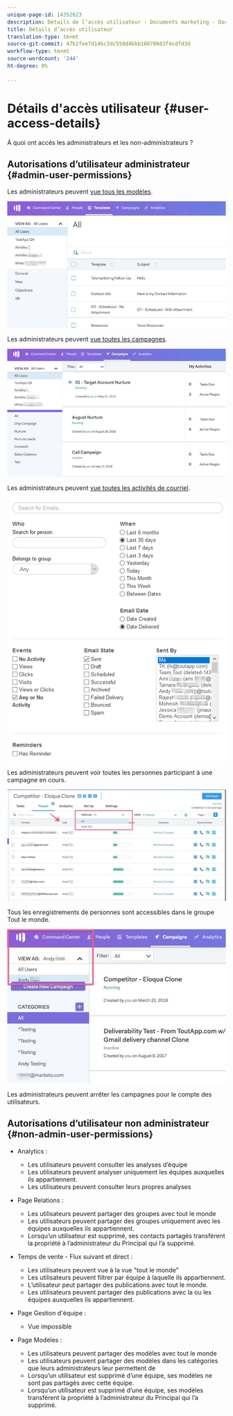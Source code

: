 ```yaml
---
unique-page-id: 14352623
description: Détails de l’accès utilisateur - Documents marketing - Documentation du produit
title: Détails d’accès utilisateur
translation-type: tm+mt
source-git-commit: 47b2fee7d146c3dc558d4bbb10070683f4cdfd3d
workflow-type: tm+mt
source-wordcount: '244'
ht-degree: 0%

---
```



# Détails d&#39;accès utilisateur {#user-access-details}

À quoi ont accès les administrateurs et les non-administrateurs ?

## Autorisations d’utilisateur administrateur {#admin-user-permissions}

Les administrateurs peuvent [vue tous les modèles](http://docs.marketo.com/x/OYAXAQ).

![](assets/templates.jpg)

Les administrateurs peuvent [vue toutes les campagnes](http://docs.marketo.com/x/N4AXAQ).

![](assets/campaigns.jpg)

Les administrateurs peuvent [vue toutes les activités de courriel](http://docs.marketo.com/x/SYAXAQ).

![](assets/email-activity.png)

Les administrateurs peuvent voir toutes les personnes participant à une campagne en cours.

![](assets/running.jpg)

Tous les enregistrements de personnes sont accessibles dans le groupe Tout le monde.

![](assets/viewed.jpg)

Les administrateurs peuvent arrêter les campagnes pour le compte des utilisateurs.

## Autorisations d’utilisateur non administrateur {#non-admin-user-permissions}

* Analytics :

   * Les utilisateurs peuvent consulter les analyses d’équipe
   * Les utilisateurs peuvent analyser uniquement les équipes auxquelles ils appartiennent.
   * Les utilisateurs peuvent consulter leurs propres analyses

* Page Relations :

   * Les utilisateurs peuvent partager des groupes avec tout le monde
   * Les utilisateurs peuvent partager des groupes uniquement avec les équipes auxquelles ils appartiennent.
   * Lorsqu’un utilisateur est supprimé, ses contacts partagés transfèrent la propriété à l’administrateur du Principal qui l’a supprimé.

* Temps de vente - Flux suivant et direct :

   * Les utilisateurs peuvent vue à la vue &quot;tout le monde&quot;
   * Les utilisateurs peuvent filtrer par équipe à laquelle ils appartiennent.
   * L’utilisateur peut partager des publications avec tout le monde.
   * Les utilisateurs peuvent partager des publications avec la ou les équipes auxquelles ils appartiennent.

* Page Gestion d&#39;équipe :

   * Vue impossible

* Page Modèles :

   * Les utilisateurs peuvent partager des modèles avec tout le monde
   * Les utilisateurs peuvent partager des modèles dans les catégories que leurs administrateurs leur permettent de
   * Lorsqu’un utilisateur est supprimé d’une équipe, ses modèles ne sont pas partagés avec cette équipe.
   * Lorsqu’un utilisateur est supprimé d’une équipe, ses modèles transfèrent la propriété à l’administrateur du Principal qui l’a supprimé.

